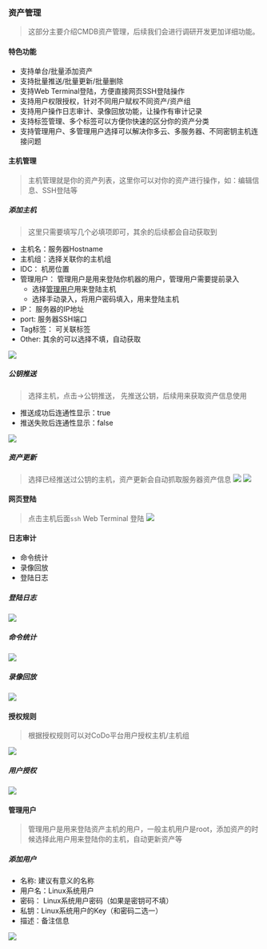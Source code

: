 ### 资产管理

> 这部分主要介绍CMDB资产管理，后续我们会进行调研开发更加详细功能。

#### 特色功能

- 支持单台/批量添加资产
- 支持批量推送/批量更新/批量删除
- 支持Web Terminal登陆，方便直接网页SSH登陆操作
- 支持用户权限授权，针对不同用户赋权不同资产/资产组
- 支持用户操作日志审计、录像回放功能，让操作有审计记录
- 支持标签管理、多个标签可以方便你快速的区分你的资产分类
- 支持管理用户、多管理用户选择可以解决你多云、多服务器、不同密钥主机连接问题

#### 主机管理
> 主机管理就是你的资产列表，这里你可以对你的资产进行操作，如：编辑信息、SSH登陆等


##### 添加主机
> 这里只需要填写几个必填项即可，其余的后续都会自动获取到
- 主机名：服务器Hostname
- 主机组：选择关联你的主机组
- IDC： 机房位置
- 管理用户： 管理用户是用来登陆你机器的用户，管理用户需要提前录入
    - 选择[管理用户](www.google,com)用来登陆主机
    - 选择手动录入，将用户密码填入，用来登陆主机
- IP： 服务器的IP地址
- port: 服务器SSH端口
- Tag标签： 可关联标签
- Other: 其余的可以选择不填，自动获取

![](./_static/images/cmdb_add_host.png)

##### 公钥推送

> 选择主机，点击->公钥推送， 先推送公钥，后续用来获取资产信息使用

- 推送成功后连通性显示：true
- 推送失败后连通性显示：false

![](./_static/images/cmdb_add_key.png)

##### 资产更新
> 选择已经推送过公钥的主机，资产更新会自动抓取服务器资产信息
![](./_static/images/cmdb_list.png)
![](./_static/images/cmdb_host_info.png)

#### 网页登陆
> 点击主机后面`ssh` Web Terminal 登陆
![](./_static/images/web_ssh.png)

#### 日志审计
- 命令统计
- 录像回放
- 登陆日志

##### 登陆日志
![](./_static/images/cmdb_log_list.png)

##### 命令统计
![](./_static/images/cmdb_cmd_count.png)

##### 录像回放
![](./_static/images/cmdb_video.png)

#### 授权规则
> 根据授权规则可以对CoDo平台用户授权主机/主机组

![](./_static/images/cmdb_role.png)

##### 用户授权
![](./_static/images/cmdb_user_role.png)

#### 管理用户
> 管理用户是用来登陆资产主机的用户，一般主机用户是root，添加资产的时候选择此用户用来登陆你的主机，自动更新资产等

##### 添加用户
- 名称: 建议有意义的名称
- 用户名：Linux系统用户
- 密码： Linux系统用户密码（如果是密钥可不填）
- 私钥：Linux系统用户的Key（和密码二选一）
- 描述：备注信息

![](./_static/images/cmdb_mguser_add.png)




